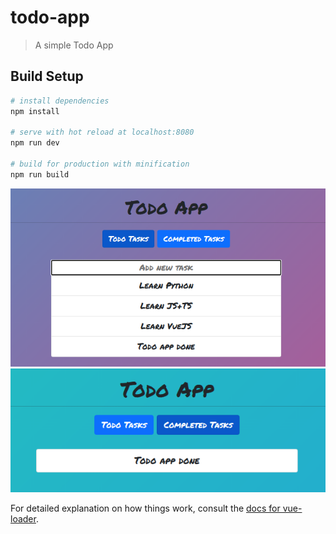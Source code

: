 # todo-app

> A simple Todo App

## Build Setup

``` bash
# install dependencies
npm install

# serve with hot reload at localhost:8080
npm run dev

# build for production with minification
npm run build
```
![image](2022-03-03_20-45.png)
![image](2022-03-03_20-46.png)

For detailed explanation on how things work, consult the [docs for vue-loader](http://vuejs.github.io/vue-loader).
